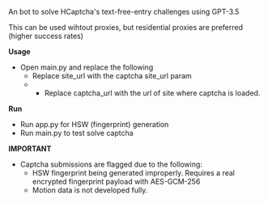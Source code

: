 An bot to solve HCaptcha's text-free-entry challenges using GPT-3.5

This can be used wihtout proxies, but residential proxies are preferred (higher success rates)

**Usage**
* Open main.py and replace the following
	* Replace site_url with the captcha site_url param
 	* * Replace captcha_url with the url of site where captcha is loaded.
 
**Run**
* Run app.py for HSW (fingerprint) generation
* Run main.py to test solve captcha

**IMPORTANT**
* Captcha submissions are flagged due to the following:
	* HSW fingerprint being generated improperly. Requires a real encrypted fingerprint payload with AES-GCM-256
	* Motion data is not developed fully. 
